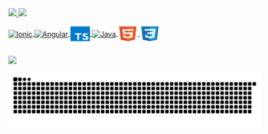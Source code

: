  <div>
  <a href="https://github.com/brunofpinheiro">
  <img height="180em" src="https://github-readme-stats.vercel.app/api?username=brunofpinheiro&show_icons=true&theme=ayu-mirage&include_all_commits=true&count_private=true&hide=issues"/>
  <img height="180em" src="https://github-readme-stats.vercel.app/api/top-langs/?username=brunofpinheiro&layout=compact&langs_count=7&theme=dracula"/>
</div>
  
<div style="display: inline_block"><br>
  <img align="center" alt="Ionic" height="30" width="100" src="https://upload.wikimedia.org/wikipedia/commons/thumb/d/d1/Ionic_Logo.svg/512px-Ionic_Logo.svg.png">
  <img align="center" alt="Angular" height="40" width="40" src="https://cdn3.iconfinder.com/data/icons/logos-3/250/angular-256.png">
  <img align="center" alt="Ts" height="30" width="40" src="https://raw.githubusercontent.com/devicons/devicon/master/icons/typescript/typescript-plain.svg">
  <img align="center" alt="Java" height="40" width="40" src="https://cdn4.iconfinder.com/data/icons/logos-and-brands/512/181_Java_logo_logos-256.png">
  <img align="center" alt="HTML" height="30" width="40" src="https://raw.githubusercontent.com/devicons/devicon/master/icons/html5/html5-original.svg">
  <img align="center" alt="CSS" height="30" width="40" src="https://raw.githubusercontent.com/devicons/devicon/master/icons/css3/css3-original.svg">
</div>
  
##
  
<div> 
  <a href="https://www.linkedin.com/in/bruno-faria-pinheiro/" target="_blank"><img src="https://img.shields.io/badge/-LinkedIn-%230077B5?style=for-the-badge&logo=linkedin&logoColor=white" target="_blank"></a> 
 
  ![Snake animation](https://github.com/brunofpinheiro/brunofpinheiro/blob/output/github-contribution-grid-snake.svg)
 
</div>
